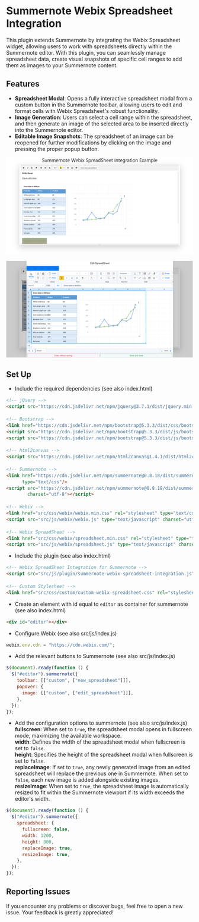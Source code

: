 # Summernote Webix Spreadsheet Integration

This plugin extends Summernote by integrating the Webix Spreadsheet widget, allowing users to work with
spreadsheets directly within the Summernote editor. With this plugin, you can seamlessly manage spreadsheet data,
create visual snapshots of specific cell ranges to add them as images to your Summernote content.

## Features

- **Spreadsheet Modal**: Opens a fully interactive spreadsheet modal from a custom button in the Summernote toolbar,
  allowing users to edit and format cells with Webix Spreadsheet's robust functionality.
- **Image Generation**: Users can select a cell range within the spreadsheet, and then generate an image of the
  selected area to be inserted directly into the Summernote editor.
- **Editable Image Snapshots**: The spreadsheet of an image can be reopened for further modifications by clicking on
  the image and pressing the proper popup button.

![Summernote](docs/summernote.png)

![Spreadsheet](docs/spreadsheet.png)

## Set Up

- Include the required dependencies (see also index.html)

```html
<!-- jQuery -->
<script src="https://cdn.jsdelivr.net/npm/jquery@3.7.1/dist/jquery.min.js"></script>

<!-- Bootstrap -->
<link href="https://cdn.jsdelivr.net/npm/bootstrap@5.3.3/dist/css/bootstrap.min.css" rel="stylesheet"/>
<script src="https://cdn.jsdelivr.net/npm/bootstrap@5.3.3/dist/js/bootstrap.min.js"></script>
<script src="https://cdn.jsdelivr.net/npm/bootstrap@5.3.3/dist/js/bootstrap.bundle.min.js"></script>

<!-- html2canvas -->
<script src="https://cdn.jsdelivr.net/npm/html2canvas@1.4.1/dist/html2canvas.min.js"></script>

<!-- Summernote -->
<link href="https://cdn.jsdelivr.net/npm/summernote@0.8.18/dist/summernote-bs4.min.css" rel="stylesheet"
      type="text/css"/>
<script src="https://cdn.jsdelivr.net/npm/summernote@0.8.18/dist/summernote-bs4.min.js" type="text/javascript"
        charset="utf-8"></script>

<!-- Webix -->
<link href="src/css/webix/webix.min.css" rel="stylesheet" type="text/css"/>
<script src="src/js/webix/webix.js" type="text/javascript" charset="utf-8"></script>

<!-- Webix SpreadSheet -->
<link href="src/css/webix/spreadsheet.min.css" rel="stylesheet" type="text/css"/>
<script src="src/js/webix/spreadsheet.js" type="text/javascript" charset="utf-8"></script>
```

- Include the plugin (see also index.html)

```html
<!-- Webix SpreadSheet Integration for Summernote -->
<script src="src/js/plugin/summernote-webix-spreadsheet-integration.js" type="text/javascript" charset="UTF-8"></script>

<!-- Custom Stylesheet -->
<link href="src/css/custom/custom-webix-spreadsheet.css" rel="stylesheet" type="text/css"/>
```

- Create an element with id equal to `editor` as container for summernote (see also index.html)

```html
<div id="editor"></div>
```

- Configure Webix (see also src/js/index.js)

```javascript
webix.env.cdn = "https://cdn.webix.com/";
```

- Add the relevant buttons to Summernote (see also src/js/index.js)

```javascript
$(document).ready(function () {
  $("#editor").summernote({
    toolbar: [["custom", ["new_spreadsheet"]]],
    popover: {
      image: [["custom", ["edit_spreadsheet"]]],
    },
  });
});
```

- Add the configuration options to summernote (see also src/js/index.js)  
  **fullscreen**: When set to `true`, the spreadsheet modal opens in fullscreen mode, maximizing the available workspace.  
  **width**: Defines the width of the spreadsheet modal when fullscreen is set to `false`.  
  **height**: Specifies the height of the spreadsheet modal when fullscreen is set to `false`.  
  **replaceImage**: If set to `true`, any newly generated image from an edited spreadsheet will replace the previous one in
  Summernote. When set to `false`, each new image is added alongside existing images.  
  **resizeImage**: When set to `true`, the spreadsheet image is automatically resized to fit within the Summernote viewport
  if its width exceeds the editor's width.

```javascript
$(document).ready(function () {
  $("#editor").summernote({
    spreadsheet: {
      fullscreen: false,
      width: 1200,
      height: 800,
      replaceImage: true,
      resizeImage: true,
    },
  });
});
```

## Reporting Issues
If you encounter any problems or discover bugs, feel free to open a new issue. Your feedback is greatly appreciated!
